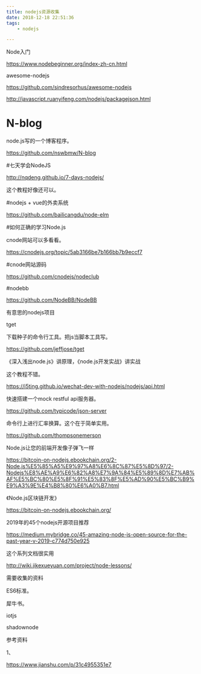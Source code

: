 ```yaml
---
title: nodejs资源收集
date: 2018-12-18 22:51:36
tags:
	- nodejs

---
```




Node入门

https://www.nodebeginner.org/index-zh-cn.html

awesome-nodejs

https://github.com/sindresorhus/awesome-nodejs



http://javascript.ruanyifeng.com/nodejs/packagejson.html



# N-blog

node.js写的一个博客程序。

https://github.com/nswbmw/N-blog



#七天学会NodeJS

http://nqdeng.github.io/7-days-nodejs/

这个教程好像还可以。



#nodejs + vue的外卖系统

https://github.com/bailicangdu/node-elm



#如何正确的学习Node.js

cnode网站可以多看看。

https://cnodejs.org/topic/5ab3166be7b166bb7b9eccf7



#cnode网站源码

https://github.com/cnodejs/nodeclub









#nodebb

https://github.com/NodeBB/NodeBB





有意思的nodejs项目

tget

下载种子的命令行工具。把js当脚本工具写。

https://github.com/jeffjose/tget



《深入浅出node.js》讲原理，《node.js开发实战》讲实战



这个教程不错。

https://i5ting.github.io/wechat-dev-with-nodejs/nodejs/api.html



快速搭建一个mock restful api服务器。

https://github.com/typicode/json-server



命令行上进行汇率换算。这个在于简单实用。

https://github.com/thompsonemerson



Node.js让您的前端开发像子弹飞一样

https://bitcoin-on-nodejs.ebookchain.org/2-Node.js%E5%85%A5%E9%97%A8%E6%8C%87%E5%8D%97/2-Nodejs%E8%AE%A9%E6%82%A8%E7%9A%84%E5%89%8D%E7%AB%AF%E5%BC%80%E5%8F%91%E5%83%8F%E5%AD%90%E5%BC%B9%E9%A3%9E%E4%B8%80%E6%A0%B7.html



《Node.js区块链开发》

https://bitcoin-on-nodejs.ebookchain.org/



2019年的45个nodejs开源项目推荐

https://medium.mybridge.co/45-amazing-node-js-open-source-for-the-past-year-v-2019-c774d750e925



这个系列文档很实用

http://wiki.jikexueyuan.com/project/node-lessons/

需要收集的资料

ES6标准。

犀牛书。

iotjs

shadownode



参考资料

1、

https://www.jianshu.com/p/31c4955351e7